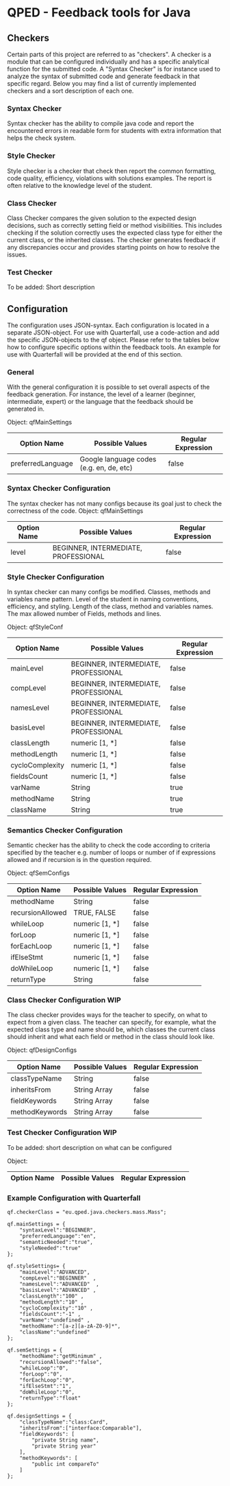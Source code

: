 QPED - Feedback tools for Java
========================

## Checkers
Certain parts of this project are referred to as "checkers".
A checker is a module that can be configured individually and has a specific analytical function for the submitted code.
A "Syntax Checker" is for instance used to analyze the syntax of submitted code and generate feedback in that specific regard.
Below you may find a list of currently implemented checkers and a sort description of each one.

### Syntax Checker
Syntax checker has the ability to compile java code and report the encountered errors 
in readable form for students with extra information that helps the check system.

### Style Checker
Style checker is a checker that check then report the common formatting, code quality, efficiency, 
violations with solutions examples. The report is often relative to the knowledge level of the student.

### Class Checker
Class Checker compares the given solution to the expected design decisions, such as correctly
setting field or method visibilities. This includes checking if the solution correctly 
uses the expected class type for either the current class, or the inherited classes. 
The checker generates feedback if any discrepancies occur and provides starting points on how to 
resolve the issues.

### Test Checker
To be added: Short description

Configuration
------------
The configuration uses JSON-syntax.
Each configuration is located in a separate JSON-object.
For use with Quarterfall, use a code-action and add the specific JSON-objects to the qf object.
Please refer to the tables below how to configure specific options within the feedback tools.
An example for use with Quarterfall will be provided at the end of this section.

### General
With the general configuration it is possible to set overall aspects of the feedback generation.
For instance, the level of a learner (beginner, intermediate, expert) or the language that the feedback should be generated in.

Object: qfMainSettings

| Option Name | Possible Values | Regular Expression |
| ------ | --------------- | ----- |
| preferredLanguage | Google language codes (e.g. en, de, etc)| false |


### Syntax Checker Configuration
The syntax checker has not many configs because its goal just to check the correctness of the code.
Object: qfMainSettings

| Option Name | Possible Values | Regular Expression |
| ------ | --------------- | ----- |
| level | BEGINNER, INTERMEDIATE, PROFESSIONAL | false| 

### Style Checker Configuration

In syntax checker can many configs be modified. Classes, methods and variables name pattern.
Level of the student in naming conventions, efficiency, and styling.
Length of the class, method and variables names.
The max allowed number of Fields, methods and lines.

Object: qfStyleConf

| Option Name | Possible Values | Regular Expression |
| ------ | --------------- | ----- |
| mainLevel | BEGINNER, INTERMEDIATE, PROFESSIONAL | false |
| compLevel | BEGINNER, INTERMEDIATE, PROFESSIONAL | false |
| namesLevel | BEGINNER, INTERMEDIATE, PROFESSIONAL | false |
| basisLevel | BEGINNER, INTERMEDIATE, PROFESSIONAL | false |
| classLength | numeric [1, *] | false |
| methodLength | numeric [1, *] | false |
| cycloComplexity | numeric [1, *]  | false |
| fieldsCount | numeric [1, *] | false |
| varName | String | true |
| methodName | String | true |
| className | String | true |


### Semantics Checker Configuration
Semantic checker has the ability to check the code according to criteria specified by the teacher 
e.g. number of loops or number of if expressions allowed and if recursion is in the question required.


Object: qfSemConfigs

| Option Name | Possible Values | Regular Expression |
| ------ | --------------- | ----- |
| methodName | String | false |
| recursionAllowed | TRUE, FALSE | false |
| whileLoop | numeric [1, *] | false |
| forLoop | numeric [1, *] | false |
| forEachLoop | numeric [1, *] | false |
| ifElseStmt | numeric [1, *] | false |
| doWhileLoop | numeric [1, *] | false |
| returnType | String | false |

### Class Checker Configuration WIP
The class checker provides ways for the teacher to specify, on what to expect from a given class.
The teacher can specify, for example, what the expected class type and name should be, which
classes the current class should inherit and what each field or method in the class should look like.

Object: qfDesignConfigs

| Option Name | Possible Values | Regular Expression |
| ------ | --------------- | ----- |
| classTypeName | String | false |
| inheritsFrom | String Array | false |
| fieldKeywords | String Array | false |
| methodKeywords | String Array | false |


### Test Checker Configuration WIP
To be added: short description on what can be configured

Object: 

| Option Name | Possible Values | Regular Expression |
| ------ | --------------- | ----- |

### Example Configuration with Quarterfall
```
qf.checkerClass = "eu.qped.java.checkers.mass.Mass";

qf.mainSettings = {
    "syntaxLevel":"BEGINNER",
    "preferredLanguage":"en",
    "semanticNeeded":"true", 
    "styleNeeded":"true"  
};

qf.styleSettings= {
    "mainLevel":"ADVANCED",
    "compLevel":"BEGINNER"  , 
    "namesLevel":"ADVANCED"  , 
    "basisLevel":"ADVANCED" ,
    "classLength":"100" ,
    "methodLength":"10" , 
    "cycloComplexity":"10" , 
    "fieldsCount":"-1" ,
    "varName":"undefined" , 
    "methodName":"[a-z][a-zA-Z0-9]*",
    "className":"undefined"
};
 
qf.semSettings = {
    "methodName":"getMinimum" ,
    "recursionAllowed":"false",
    "whileLoop":"0",
    "forLoop":"0",
    "forEachLoop":"0",
    "ifElseStmt":"1",
    "doWhileLoop":"0",
    "returnType":"float"
};

qf.designSettings = {
    "classTypeName":"class:Card",
    "inheritsFrom":["interface:Comparable"],
    "fieldKeywords": [
        "private String name",
        "private String year"
    ],
    "methodKeywords": [
        "public int compareTo"
    ]
};
```